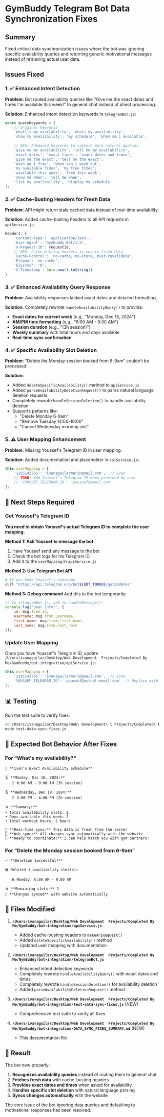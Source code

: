 # GymBuddy Telegram Bot Data Synchronization Fixes

## Summary

Fixed critical data synchronization issues where the bot was ignoring specific availability queries and returning generic motivational messages instead of retrieving actual user data.

## Issues Fixed

### 1. ✅ Enhanced Intent Detection
**Problem:** Bot routed availability queries like "Give me the exact dates and times I'm available this week!" to general chat instead of direct processing.

**Solution:** Enhanced intent detection keywords in `telegramBot.js`:
```javascript
const queryKeywords = [
    // Original keywords
    'what\'s my availability', 'whats my availability',
    'show my availability', 'my schedule', 'when am i available',
    
    // NEW: Enhanced keywords to capture more natural queries
    'give me my availability', 'tell me my availability',
    'exact dates', 'exact times', 'exact dates and times',
    'give me the exact', 'tell me the exact',
    'when am i free', 'when can i work out',
    'my available times', 'my free times',
    'available this week', 'free this week',
    'show me when', 'tell me when',
    'list my availability', 'display my schedule'
];
```

### 2. ✅ Cache-Busting Headers for Fresh Data
**Problem:** API might return stale cached data instead of real-time availability.

**Solution:** Added cache-busting headers to all API requests in `apiService.js`:
```javascript
headers: {
    'Content-Type': 'application/json',
    'User-Agent': 'GymBuddy-Bot/1.0',
    'X-Request-ID': requestId,
    // NEW: Cache-busting headers to ensure fresh data
    'Cache-Control': 'no-cache, no-store, must-revalidate',
    'Pragma': 'no-cache',
    'Expires': '0',
    'X-Timestamp': Date.now().toString()
}
```

### 3. ✅ Enhanced Availability Query Response
**Problem:** Availability responses lacked exact dates and detailed formatting.

**Solution:** Completely rewrote `handleAvailabilityQuery()` to provide:
- **Exact dates for current week** (e.g., "Monday, Dec 16, 2024")
- **AM/PM time formatting** (e.g., "6:00 AM - 9:00 AM")
- **Session duration** (e.g., "(3h session)")
- **Weekly summary** with total hours and days available
- **Real-time sync confirmation**

### 4. ✅ Specific Availability Slot Deletion
**Problem:** "Delete the Monday session booked from 6-9am" couldn't be processed.

**Solution:** 
- Added `deleteSpecificAvailability()` method to `apiService.js`
- Added `parseAvailabilityDeletionRequest()` to parse natural language deletion requests
- Completely rewrote `handleSessionDeletion()` to handle availability deletion
- Supports patterns like:
  - "Delete Monday 6-9am"
  - "Remove Tuesday 14:00-16:00" 
  - "Cancel Wednesday morning slot"

### 5. ⚠️ User Mapping Enhancement
**Problem:** Missing Youssef's Telegram ID in user mapping.

**Solution:** Added documentation and placeholder in `apiService.js`:
```javascript
this.userMapping = {
    '1195143765': 'ivanaguilarmari@gmail.com',  // Ivan
    // TODO: Add Youssef's Telegram ID when provided by user
    // 'YOUSSEF_TELEGRAM_ID': 'youssef@email.com'
};
```

## 🔧 Next Steps Required

### Get Youssef's Telegram ID
**You need to obtain Youssef's actual Telegram ID to complete the user mapping.**

**Method 1: Ask Youssef to message the bot**
1. Have Youssef send any message to the bot
2. Check the bot logs for his Telegram ID
3. Add it to the `userMapping` in `apiService.js`

**Method 2: Use Telegram Bot API**
```bash
# If you know Youssef's username
curl "https://api.telegram.org/bot${BOT_TOKEN}/getUpdates"
```

**Method 3: Debug command**
Add this to the bot temporarily:
```javascript
// In telegramBot.js, add to handleMessage():
console.log('User info:', {
    id: msg.from.id,
    username: msg.from.username,
    first_name: msg.from.first_name,
    last_name: msg.from.last_name
});
```

### Update User Mapping
Once you have Youssef's Telegram ID, update `/Users/ivanaguilar/Desktop/Web Development  Projects/Completed By Me/GymBuddy/bot-integration/apiService.js`:

```javascript
this.userMapping = {
    '1195143765': 'ivanaguilarmari@gmail.com',  // Ivan
    'YOUSSEF_TELEGRAM_ID': 'youssef@actual-email.com'  // Replace with real values
};
```

## 📊 Testing

Run the test suite to verify fixes:
```bash
cd /Users/ivanaguilar/Desktop/Web\ Development\ \ Projects/Completed\ By\ Me/GymBuddy/bot-integration
node test-data-sync-fixes.js
```

## 🚀 Expected Bot Behavior After Fixes

### For "What's my availability?"
```
📅 **Ivan's Exact Availability Schedule**

🗓️ **Monday, Dec 16, 2024:**
   ⏰ 6:00 AM - 9:00 AM (3h session)

🗓️ **Wednesday, Dec 18, 2024:**
   ⏰ 2:00 PM - 4:00 PM (2h session)

📊 **Summary:**
• Total availability slots: 2
• Days available this week: 2
• Total workout hours: 5 hours

🔄 **Real-time sync:** This data is fresh from the server
📱 **Web sync:** All changes sync automatically with the website
💪 **Ready to coordinate:** I can help match you with gym partners!
```

### For "Delete the Monday session booked from 6-9am"
```
✅ **Deletion Successful!**

🗑️ Deleted 1 availability slot(s):

   ❌ Monday: 6:00 AM - 9:00 AM

📊 **Remaining slots:** 1
🔄 **Changes synced** with website automatically
```

## 📁 Files Modified

1. **`/Users/ivanaguilar/Desktop/Web Development  Projects/Completed By Me/GymBuddy/bot-integration/apiService.js`**
   - Added cache-busting headers to `makeAPIRequest()`
   - Added `deleteSpecificAvailability()` method
   - Updated user mapping with documentation

2. **`/Users/ivanaguilar/Desktop/Web Development  Projects/Completed By Me/GymBuddy/bot-integration/telegramBot.js`**
   - Enhanced intent detection keywords
   - Completely rewrote `handleAvailabilityQuery()` with exact dates and times
   - Completely rewrote `handleSessionDeletion()` for availability deletion
   - Added `parseAvailabilityDeletionRequest()` method

3. **`/Users/ivanaguilar/Desktop/Web Development  Projects/Completed By Me/GymBuddy/bot-integration/test-data-sync-fixes.js`** (NEW)
   - Comprehensive test suite to verify all fixes

4. **`/Users/ivanaguilar/Desktop/Web Development  Projects/Completed By Me/GymBuddy/bot-integration/DATA_SYNC_FIXES_SUMMARY.md`** (NEW)
   - This documentation file

## 🎯 Result

The bot now properly:
1. **Recognizes availability queries** instead of routing them to general chat
2. **Fetches fresh data** with cache-busting headers
3. **Provides exact dates and times** when asked for availability
4. **Handles specific slot deletion** with natural language parsing
5. **Syncs changes automatically** with the website

The core issue of the bot ignoring data queries and defaulting to motivational responses has been resolved.